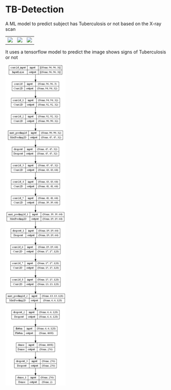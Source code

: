 # TB-Detection
A ML model to predict subject has Tuberculosis or not based on the X-ray scan

<table>
  <tr>
    <td valign="top"><img src="https://user-images.githubusercontent.com/72307306/208851243-ec0197f8-8370-4b2f-b8dc-c646dc48e1da.png" height="150px"></td>
    <td valign="top"><img src="https://www.radiologymasterclass.co.uk/images/chest-images/gallery-pulmonary/tb_1.jpg?mtime=20210304211318&focal=none" height="150px"></td>
    <td valign="top"><img src="https://user-images.githubusercontent.com/72307306/208853359-1d772858-7292-42a5-8cc3-23ce52d75270.png" height="150px"></td>
  </tr>
 </table>


It uses a tensorflow model to predict the image shows signs of Tuberculosis or not

<img src="https://github.com/VDliveson/TB-Detection/blob/main/model.png" height="1000px">

